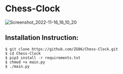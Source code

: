 # Chess-Clock

![Screenshot_2022-11-16_16_10_20](https://user-images.githubusercontent.com/92268833/202295448-9ab606aa-70f6-405d-81fa-2a5603417a50.png)

## Installation Instruction:
    $ git clone https://github.com/ZG06/Chess-Clock.git 
    $ cd Chess-Clock 
    $ pip3 install -r requirements.txt 
    $ chmod +x main.py 
    $ ./main.py 
